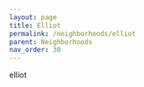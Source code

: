 ```yaml
---
layout: page
title: Elliot
permalink: /neighborhoods/elliot
parent: Neighborhoods
nav_order: 30
---
```


elliot